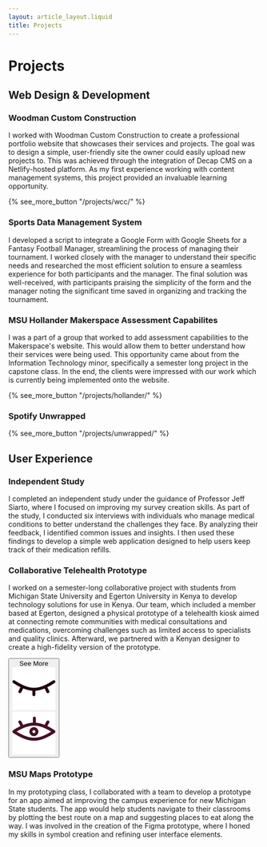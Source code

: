 ```yaml
---
layout: article_layout.liquid
title: Projects
---
```


# Projects
## Web Design & Development
### Woodman Custom Construction
I worked with Woodman Custom Construction to create a professional portfolio website that showcases their services and projects. The goal was to design a simple, user-friendly site the owner could easily upload new projects to. This was achieved through the integration of Decap CMS on a Netlify-hosted platform. As my first experience working with content management systems, this project provided an invaluable learning opportunity.

{% see_more_button "/projects/wcc/" %}

### Sports Data Management System
I developed a script to integrate a Google Form with Google Sheets for a Fantasy Football Manager, streamlining the process of managing their tournament. I worked closely with the manager to understand their specific needs and researched the most efficient solution to ensure a seamless experience for both participants and the manager. The final solution was well-received, with participants praising the simplicity of the form and the manager noting the significant time saved in organizing and tracking the tournament.



### MSU Hollander Makerspace Assessment Capabilites
I was a part of a group that worked to add assessment capabilities to the Makerspace's website. This would allow them to better understand how their services were being used. This opportunity came about from the Information Technology minor, specifically a semester long project in the capstone class. In the end, the clients were impressed with our work which is currently being implemented onto the website.

{% see_more_button "/projects/hollander/" %}

### Spotify Unwrapped

{% see_more_button "/projects/unwrapped/" %}


## User Experience

### Independent Study
I completed an independent study under the guidance of Professor Jeff Siarto, where I focused on improving my survey creation skills. As part of the study, I conducted six interviews with individuals who manage medical conditions to better understand the challenges they face. By analyzing their feedback, I identified common issues and insights. I then used these findings to develop a simple web application designed to help users keep track of their medication refills.

### Collaborative Telehealth Prototype
I worked on a semester-long collaborative project with students from Michigan State University and Egerton University in Kenya to develop technology solutions for use in Kenya. Our team, which included a member based at Egerton, designed a physical prototype of a telehealth kiosk aimed at connecting remote communities with medical consultations and medications, overcoming challenges such as limited access to specialists and quality clinics. Afterward, we partnered with a Kenyan designer to create a high-fidelity version of the prototype.

<button onclick="window.open('https://preview.tanzilzubair.tech/', '_blank');">See More 
    <div class="see_more_image_box">
        <div class="default_image">
            <img class="button_eye_icon closed_eye"  alt="closed_eye" src="/images/closed-eye-icon.png"></img>
        </div>
        <div class="hover_image">
            <img class="button_eye_icon open_eye"  alt="open_eye" src="/images/open-eye-icon.png"></img>
        </div>
    </div>
  </button>

### MSU Maps Prototype
In my prototyping class, I collaborated with a team to develop a prototype for an app aimed at improving the campus experience for new Michigan State students. The app would help students navigate to their classrooms by plotting the best route on a map and suggesting places to eat along the way. I was involved in the creation of the Figma prototype, where I honed my skills in symbol creation and refining user interface elements.
<!--
## Data Analytics & Visualization

### Amazon Data Visualization

### Forest Fire Simulation

## MSU Development Events

### SpartaHack

### Game Jam
-->